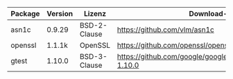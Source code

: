 | **Package** | **Version** | **Lizenz**       | **Download-Link**                                                    |
|---------|---------|--------------|------------------------------------------------------------------|
| asn1c   | 0.9.29  | BSD-2-Clause | https://github.com/vlm/asn1c                                     |
| openssl | 1.1.1k  | OpenSSL      | https://github.com/openssl/openssl/tree/OpenSSL_1_1_1k           |
| gtest   | 1.10.0  | BSD-3-Clause | https://github.com/google/googletest/releases/tag/release-1.10.0 |
